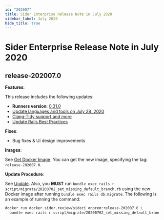 ```yaml
---
id: "202007"
title: Sider Enterprise Release Note in July 2020
sidebar_label: July 2020
hide_title: true
---
```


# Sider Enterprise Release Note in July 2020

## release-202007.0

**Features**:

This release includes the following updates:

- **Runners version**: [0.31.0](https://github.com/sider/runners/releases/tag/0.31.0)
- [Update languages and tools on July 28, 2020](../../news/2020.md#update-languages-and-tools-on-july-28-2020)
- [Clang-Tidy support and more](../../news/2020.md#clang-tidy-support-and-more)
- [Update Rails Best Practices](../../news/2020.md#update-rails-best-practices)

**Fixes**:

- Bug fixes & UI design improvements

**Images**:

See [Get Docker Image](../installation.md#get-docker-image). You can get the new image, specifying the tag: `release-202007.0`.

**Update Procedure**:

See [Update](../updating.md). Also, you **MUST** run `bundle exec rails r script/migrate/20200702_set_missing_default_branch.rb` using the new Docker image after running `bundle exec rails db:migrate`. The following is an example of running the command:

```bash
docker run docker.sider.review/sideci_onprem:release-202007.0 \
  bundle exec rails r script/migrate/20200702_set_missing_default_branch.rb
```
